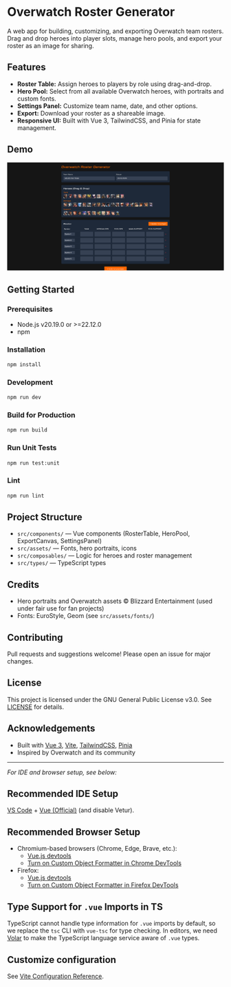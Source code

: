 # Overwatch Roster Generator

A web app for building, customizing, and exporting Overwatch team rosters. Drag and drop heroes into player slots, manage hero pools, and export your roster as an image for sharing.

## Features
- **Roster Table:** Assign heroes to players by role using drag-and-drop.
- **Hero Pool:** Select from all available Overwatch heroes, with portraits and custom fonts.
- **Settings Panel:** Customize team name, date, and other options.
- **Export:** Download your roster as a shareable image.
- **Responsive UI:** Built with Vue 3, TailwindCSS, and Pinia for state management.

## Demo
![App Screenshot](public/demo_screenshot.png)

## Getting Started

### Prerequisites
- Node.js v20.19.0 or >=22.12.0
- npm

### Installation
```sh
npm install
```

### Development
```sh
npm run dev
```

### Build for Production
```sh
npm run build
```

### Run Unit Tests
```sh
npm run test:unit
```

### Lint
```sh
npm run lint
```

## Project Structure
- `src/components/` — Vue components (RosterTable, HeroPool, ExportCanvas, SettingsPanel)
- `src/assets/` — Fonts, hero portraits, icons
- `src/composables/` — Logic for heroes and roster management
- `src/types/` — TypeScript types

## Credits
- Hero portraits and Overwatch assets © Blizzard Entertainment (used under fair use for fan projects)
- Fonts: EuroStyle, Geom (see `src/assets/fonts/`)

## Contributing
Pull requests and suggestions welcome! Please open an issue for major changes.

## License
This project is licensed under the GNU General Public License v3.0. See [LICENSE](LICENSE) for details.

## Acknowledgements
- Built with [Vue 3](https://vuejs.org/), [Vite](https://vitejs.dev/), [TailwindCSS](https://tailwindcss.com/), [Pinia](https://pinia.vuejs.org/)
- Inspired by Overwatch and its community

---

*For IDE and browser setup, see below:*

## Recommended IDE Setup

[VS Code](https://code.visualstudio.com/) + [Vue (Official)](https://marketplace.visualstudio.com/items?itemName=Vue.volar) (and disable Vetur).

## Recommended Browser Setup

- Chromium-based browsers (Chrome, Edge, Brave, etc.):
  - [Vue.js devtools](https://chromewebstore.google.com/detail/vuejs-devtools/nhdogjmejiglipccpnnnanhbledajbpd) 
  - [Turn on Custom Object Formatter in Chrome DevTools](http://bit.ly/object-formatters)
- Firefox:
  - [Vue.js devtools](https://addons.mozilla.org/en-US/firefox/addon/vue-js-devtools/)
  - [Turn on Custom Object Formatter in Firefox DevTools](https://fxdx.dev/firefox-devtools-custom-object-formatters/)

## Type Support for `.vue` Imports in TS

TypeScript cannot handle type information for `.vue` imports by default, so we replace the `tsc` CLI with `vue-tsc` for type checking. In editors, we need [Volar](https://marketplace.visualstudio.com/items?itemName=Vue.volar) to make the TypeScript language service aware of `.vue` types.

## Customize configuration

See [Vite Configuration Reference](https://vite.dev/config/).
